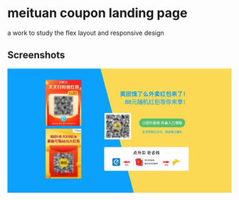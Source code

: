 # meituan coupon landing page

a work to study the flex layout and responsive design

## Screenshots

![screenshot](./screenshot.jpg)
